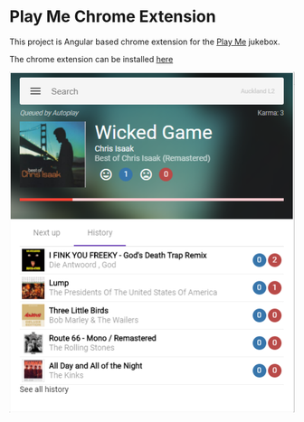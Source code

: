 # Play Me Chrome Extension

This project is Angular based chrome extension for the [Play Me](https://github.com/TradeMe/PlayMe) jukebox.

The chrome extension can be installed [here](https://chrome.google.com/webstore/detail/play-me/ocanfmcdoeehenjbgpjmdgahjokogcob)

![Screenshot](https://raw.githubusercontent.com/Lightw3ight/PlayMeExtension/master/screenshot.PNG)

